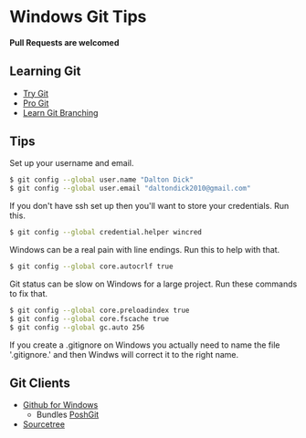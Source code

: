# Windows Git Tips

#### Pull Requests are welcomed

## Learning Git
* [Try Git](https://try.github.io/levels/1/challenges/1)
* [Pro Git](http://git-scm.com/book/en/v2)
* [Learn Git Branching](http://pcottle.github.io/learnGitBranching/)

## Tips

Set up your username and email.
```bash
$ git config --global user.name "Dalton Dick"
$ git config --global user.email "daltondick2010@gmail.com"
```

If you don't have ssh set up then you'll want to store your credentials.
Run this.
```bash
$ git config --global credential.helper wincred
```

Windows can be a real pain with line endings.
Run this to help with that.
```bash
$ git config --global core.autocrlf true
```

Git status can be slow on Windows for a large project.
Run these commands to fix that.

```bash
$ git config --global core.preloadindex true
$ git config --global core.fscache true
$ git config --global gc.auto 256
```

If you create a .gitignore on Windows you actually need to name the file '.gitignore.' and then Windws will correct it to the right name.

## Git Clients
* [Github for Windows](https://windows.github.com/)
  - Bundles [PoshGit](https://github.com/dahlbyk/posh-git)
* [Sourcetree](http://www.sourcetreeapp.com/)